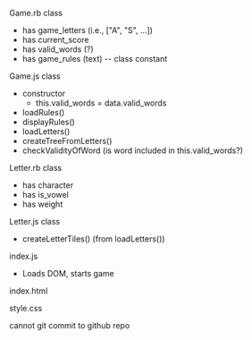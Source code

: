 Game.rb class
- has game_letters (i.e., ["A", "S", ...])
- has current_score
- has valid_words (?)
- has game_rules (text) -- class constant

Game.js class
- constructor
	- this.valid_words = data.valid_words
- loadRules()
- displayRules()
- loadLetters()
- createTreeFromLetters()
- checkValidityOfWord (is word included in this.valid_words?)

Letter.rb class
- has character
- has is_vowel
- has weight 

Letter.js class
- createLetterTiles() (from loadLetters())

index.js
- Loads DOM, starts game 

index.html

style.css 

cannot git commit to github repo